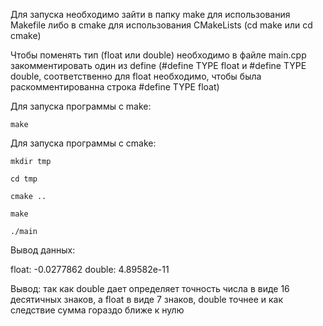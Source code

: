 Для запуска необходимо зайти в папку make для использования Makefile либо в cmake для использования CMakeLists (cd make или cd cmake)

Чтобы поменять тип (float или double) необходимо в файле main.cpp закомментировать один из define (#define TYPE float и #define TYPE double, соответственно для float  необходимо, чтобы была раскомментированна строка #define TYPE float)

Для запуска программы с make:

    make
    
Для запуска программы с cmake:
    
    mkdir tmp
    
    cd tmp
    
    cmake ..
    
    make
    
    ./main

Вывод данных:

float: -0.0277862
double: 4.89582e-11

Вывод: так как double дает определяет точность числа в виде 16 десятичных знаков, а float в виде 7 знаков, double точнее и как следствие сумма гораздо ближе к нулю
